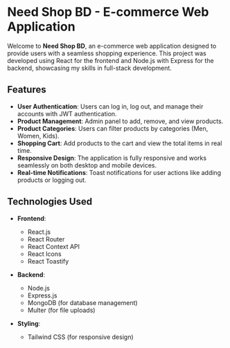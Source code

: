 # Need Shop BD - E-commerce Web Application

Welcome to **Need Shop BD**, an e-commerce web application designed to provide users with a seamless shopping experience. This project was developed using React for the frontend and Node.js with Express for the backend, showcasing my skills in full-stack development.

## Features

- **User Authentication**: Users can log in, log out, and manage their accounts with JWT authentication.
- **Product Management**: Admin panel to add, remove, and view products.
- **Product Categories**: Users can filter products by categories (Men, Women, Kids).
- **Shopping Cart**: Add products to the cart and view the total items in real time.
- **Responsive Design**: The application is fully responsive and works seamlessly on both desktop and mobile devices.
- **Real-time Notifications**: Toast notifications for user actions like adding products or logging out.

## Technologies Used

- **Frontend**:
  - React.js
  - React Router
  - React Context API
  - React Icons
  - React Toastify

- **Backend**:
  - Node.js
  - Express.js
  - MongoDB (for database management)
  - Multer (for file uploads)

- **Styling**:
  - Tailwind CSS (for responsive design)
